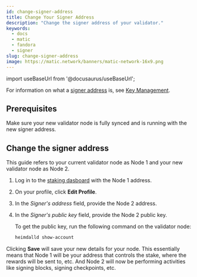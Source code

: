 ```yaml
---
id: change-signer-address
title: Change Your Signer Address
description: "Change the signer address of your validator."
keywords:
  - docs
  - matic
  - fandora
  - signer
slug: change-signer-address
image: https://matic.network/banners/matic-network-16x9.png 
---
```

import useBaseUrl from '@docusaurus/useBaseUrl';

For information on what a [signer address](../glossary#signer-address) is, see 
[Key Management](../validator/core-components/key-management).

## Prerequisites

Make sure your new validator node is fully synced and is running with the new signer address.

## Change the signer address

This guide refers to your current validator node as Node 1 and your new validator node as Node 2.

1. Log in to the [staking dasboard](https://staking.fandora.technology/) with the Node 1 address.
1. On your profile, click **Edit Profile**.
1. In the *Signer's address* field, provide the Node 2 address.
1. In the *Signer's public key* field, provide the Node 2 public key.

   To get the public key, run the following command on the validator node:

   ```sh
   heimdalld show-account
   ```

Clicking **Save** will save your new details for your node. This essentially means that Node 1 will be your address that controls the stake, where the rewards will be sent to, etc. And Node 2 will now be performing activities like signing blocks, signing checkpoints, etc.
